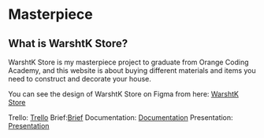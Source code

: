 # Masterpiece

## What is WarshtK Store?
WarshtK Store is my masterpiece project to graduate from Orange Coding Academy, and this website is about buying different materials and items you need to construct and decorate your house.

You can see the design of WarshtK Store on Figma from here: [WarshtK Store](https://www.figma.com/design/DIaFmvWz22e95S91xf0rha/Untitled?node-id=0-1&t=uXWYeZjlGYIwxGhl-0)

Trello: [Trello](https://trello.com/b/i3ZK1JL5/warshtk) 
Brief:[Brief](https://drive.google.com/file/d/1YC0WusUGQarBotbokJ22kb6nS_Uu6buL/view?usp=drivesdk) 
Documentation: [Documentation](https://drive.google.com/file/d/1wxRiDVC5cmSbkywI3aL-a91VElIza9bR/view?usp=drivesdk) 
Presentation: [Presentation](https://www.canva.com/design/DAGTNAx8pA0/Omf6Vlkk8v3BpmhRSC-Paw/view?utm_content=DAGTNAx8pA0&utm_campaign=designshare&utm_medium=link&utm_source=editor) 

